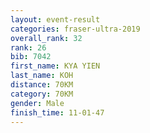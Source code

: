 ```yaml
---
layout: event-result 
categories: fraser-ultra-2019 
overall_rank: 32
rank: 26
bib: 7042
first_name: KYA YIEN
last_name: KOH
distance: 70KM
category: 70KM
gender: Male
finish_time: 11-01-47
---
```


